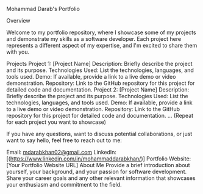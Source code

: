 Mohammad Darab's Portfolio

Overview

Welcome to my portfolio repository, where I showcase some of my projects and demonstrate my skills as a software developer. Each project here represents a different aspect of my expertise, and I'm excited to share them with you.

Projects
Project 1: [Project Name]
Description: Briefly describe the project and its purpose.
Technologies Used: List the technologies, languages, and tools used.
Demo: If available, provide a link to a live demo or video demonstration.
Repository: Link to the GitHub repository for this project for detailed code and documentation.
Project 2: [Project Name]
Description: Briefly describe the project and its purpose.
Technologies Used: List the technologies, languages, and tools used.
Demo: If available, provide a link to a live demo or video demonstration.
Repository: Link to the GitHub repository for this project for detailed code and documentation.
...
(Repeat for each project you want to showcase)

If you have any questions, want to discuss potential collaborations, or just want to say hello, feel free to reach out to me:

Email: mdarabkhan02@gmail.com
LinkedIn: [(https://www.linkedin.com/in/mohammaddarabkhan/)]
Portfolio Website: [Your Portfolio Website URL]
About Me
Provide a brief introduction about yourself, your background, and your passion for software development. Share your career goals and any other relevant information that showcases your enthusiasm and commitment to the field.


